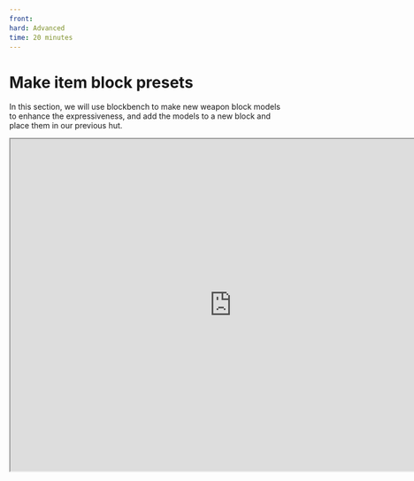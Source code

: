 ```yaml
---
front: 
hard: Advanced
time: 20 minutes
---
```

# Make item block presets

In this section, we will use blockbench to make new weapon block models to enhance the expressiveness, and add the models to a new block and place them in our previous hut.

<iframe src="https://cc.163.com/act/m/daily/iframeplayer/?id=6328652ec6dfd1bb76f1d120" width="800" height="600" allow="fullscreen"/>

## BlockBench

This software, BlockBench, has been mentioned in the basic version tutorial. It can be used to make models in Minecraft.

Download address: [click me](https://www.blockbench.net/downloads)

![](./images/20.png)

Choose the installation package according to your system. For Windows system, you can select according to the instructions in the picture. After downloading, click Install.

![](./images/21.png)

After the installation is complete, open it, click File, New, Bedrock Edition Model. Fill in `weapon_block` for the file name and model id, which is the model id we will use in the future. Fill in the rest according to the picture.

![](./images/22.png)

After the creation is completed, click Import Texture and import a texture of an iron axe (you can choose according to your preferences, or you can draw it yourself).

![](./images/23.png)

You can search for the original resource package of Minecraft by yourself, or you can directly save the following picture for use.

![](./images/iron_axe.png)

After the import is completed, right-click in the blank area below the outline on the right, first select Add Group, and then select Add Texture Mesh. Drag texture_mesh into bone.

![](./images/24.png)

![](./images/25.png)

After adding, you can see the editing area in the middle, where our axe texture mesh has appeared. Then select bone and texture_mesh at the same time and move them.

You can see that there are many buttons in the upper left corner, namely **Move, Size, Rotate, Pivot Tool, Vertex Snap**.

Here we adjust the position of the model, use the Rotate Tool, Move Tool, etc., and adjust it according to your preferences.

![](./images/26.png)

![](./images/27.png)


After adjusting according to your own preferences, we also need to translate the entire model in the direction of the red and blue lines in BlockBench. As shown in the figure below, the center position of the model is the corner with red and blue lines in the gray grid at the bottom of BlockBench.

![](./images/28.png)

In order to show more clearly, the position before translation is the position in the red box in the figure below, and the position after translation is the position in the yellow box in the figure below.

![](./images/29.png)

After editing the model, we save it. It should be saved as a file with the suffix `.json`

## Configure blocks

As before, create a new block configuration in the level editor, call it `weapon_block`, and create it.

Then in the resource management, click the import button, select `BlockBench model-json model (organism)`, select the json file we just saved, and import it.

![](./images/30.png)

> Why choose json model (creature)

>
> Because the texture mesh model we made is a unique feature of the Bedrock Edition model.
>
> The BlockBench model (block) requires the model to be a free model and cannot use texture mesh.
>
> So here we use the form of a block entity to add this model, so that the Bedrock Edition model of this block can use the texture mesh.

Check whether the image is correct according to the prompts, and change it if it is incorrect.

![](./images/31.png)

After the import is completed, we still need to find `models/entity/weapon_block.geo.json` and double-click to open it

![](./images/35.png)

Find `texture_meshes` node in the place shown in the figure, find `texture`, and change it to `"texture": "default"`.

![](./images/36.png)

This configuration is because we use the special function `texture_mesh` to make the model, and the model edited by BlockBench does not correctly set the texture file used by texture_mesh, so we need to manually open the file and set its texture to `default`, which is the texture of the entity by default.

Next, switch back to the block configuration and add the block entity component in the behavior package component. You don't need to check anything.

![](./images/32.png)

Because it is in the form of a block entity, create a new entity next, and the name is the same as our block, here it is called `weapon_block`.

After selecting the model and texture in the resource package component, open the resource package Json and configure its rendering controller and material.

![](./images/33.png)


```json
{
"format_version": "1.8.0",
"minecraft:client_entity": {
"description": {
"geometry": {
"default": "geometry.weapon_block"
},
"identifier": "gever:weapon_block",
//The content to be added starts here
"materials": { 
"default": "entity_alphatest"
},
"render_controllers": [
"controller.render.default"
],
//The content to be added ends here
"textures": {
"default": "textures/entity/weapon_block"
}
}
}
}
```

Because the editor does not currently support the configuration of models using block entities, we need to manually modify the `blocks.json` file to apply the entity to the block.

In the resource management, find the resource pack folder, find `blocks.json` on the right, and double-click to open it.

![](./images/34.png)

In the opened file, there should be a field called `namespace:weapon_block`. For example, mine is `gever:weapon_block`, which is the identifier of this block.

We delete the content and replace it with

```json
"client_entity": {
"identifier": "gever:weapon_block",
"hand_model_use_client_entity": true
}
```

The identifer here is the identifier of the entity you just created. Note that you need to replace your own namespace.

Example of `blocks.json` after configuration

```json

{
"format_version": [
1,
1,
0
],
"gever:weapon_block": {
"client_entity": {
"identifier": "gever:weapon_block",
"hand_model_use_client_entity": true
}
}
}
```

Currently, when you enter the game in this way, you will find that although the model is visible, there will be an error. This is mainly because our model uses the texture_mesh format. At present, this type of model does not fully support the block entity, so we will ignore the error for the time being. In order to avoid subsequent players' errors, we can use the logic editor later to make a replacement item, listen to the click event, and place this block.

Go back to the block configuration, search for `rendering material` in the behavior package component, and add it. Select the value as fully transparent.

![](./images/37.png)

![](./images/38.png)

Add the absorbance attribute and set it to 0. Otherwise, the block will look black in the game.

![](./images/40.png)

The basic properties can set its in-game name and sound. At the same time, delete the texture properties. All the contents of the basic properties are shown in the figure below.

![](./images/39.png)

After this configuration, the weapon block is configured.

## Placement of Shop Station and Weapon Block

Next, we can use the map editor to design a shop station material, place the weapon block in it, and combine it with the wandering merchant hut preset.

To get the weapon block, you can use the command `/give @s gever:weapon_block`, and pay attention to replace the namespace with your own. If you don't have the item, you can try restarting the editor.

After the production is completed, save it as a material, and then delete it in the map. And import it as a preset material.

Then go to the preset editor, open the House preset, and place the preset material just imported in front of the hut.

![](./images/41.png)

After we start the game, we can see a new post building in front of the cabin.

![](./images/42.png)

Our preset editing is now complete.